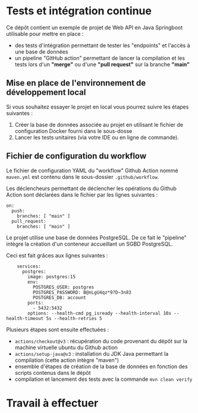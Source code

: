 # Tests et intégration continue

Ce dépôt contient un exemple de projet de Web API en Java Springboot utilisable pour mettre en place :
- des tests d'intégration permettant de tester les "endpoints" et l'accès à une base de données
- un pipeline "GitHub action" permettant de lancer la compilation et les tests lors d'un **"merge"** ou d'une **"pull request"** sur la branche **"main"**

## Mise en place de l'environnement de développement local

Si vous souhaitez essayer le projet en local vous pourrez suivre les étapes suivantes :
1. Créer la base de données associée au projet en utilisant le fichier de configuration Docker fourni dans le sous-dosse
2. Lancer les tests unitaires (via votre IDE ou en ligne de commande).

## Fichier de configuration du workflow

Le fichier de configuration YAML du "workflow" Github Action nommé `maven.yml` est contenu dans le sous-dossier `.github/workflow`.

Les déclencheurs permettant de déclencher les opérations du Github Action sont déclarées dans le fichier par les lignes suivantes :
```
on:
  push:
    branches: [ "main" ]
  pull_request:
    branches: [ "main" ]
```

Le projet utilise une base de données PostgreSQL. De ce fait le "pipeline" intègre la création d'un conteneur accueillant un SGBD PostgreSQL.

Ceci est fait grâces aux lignes suivantes :
```
    services:
      postgres:
        image: postgres:15
        env:
          POSTGRES_USER: postgres
          POSTGRES_PASSWORD: B@nLgU4qz*9?D~3n83
          POSTGRES_DB: account
        ports:
          - 5432:5432
        options: --health-cmd pg_isready --health-interval 10s --health-timeout 5s --health-retries 5
```

Plusieurs étapes sont ensuite effectuées :
- `actions/checkout@v3` : récupération du code provenant du dépôt sur la machine virtuelle ubuntu du Github action
- `actions/setup-java@v3` : installation du JDK Java permettant la compilation (cette action intègre "maven")
- ensemble d'étapes de création de la base de données en fonction des scripts contenus dans le dépôt
- compilation et lancement des tests avec la commande `mvn clean verify`

# Travail à effectuer

